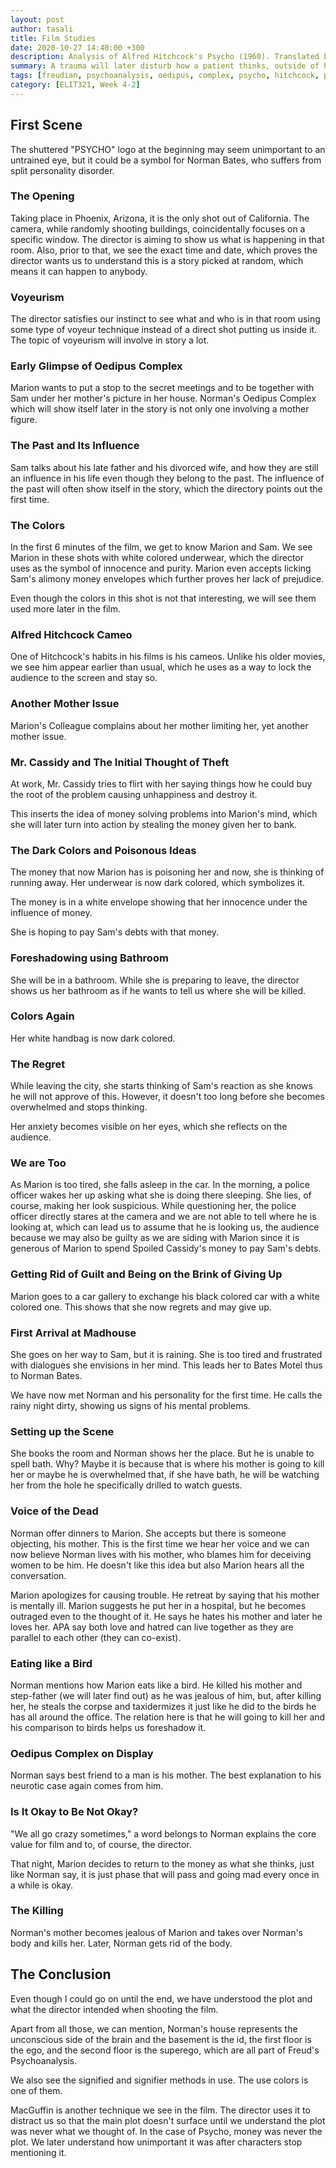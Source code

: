```yaml
---
layout: post
author: tasali
title: Film Studies
date: 2020-10-27 14:40:00 +300
description: Analysis of Alfred Hitchcock's Psycho (1960). Translated by Tasalı, B., V., originally created by Aydın, P. A.
summary: A trauma will later disturb how a patient thinks, outside of his/her understanding and observation. In the case of Norman, we see how his father's death destroy his entire life and makes him become a subject of the past and its marks.
tags: [freudian, psychoanalysis, oedipus, complex, psycho, hitchcock, psychoanalysis, id, ego, superego, unconscious, signifier, signified]
category: [ELIT321, Week 4-2]
---
```


## First Scene
 
The shuttered "PSYCHO" logo at the beginning may seem unimportant to an untrained eye, but it could be a symbol for Norman Bates, who suffers from split personality disorder.

### The Opening

Taking place in Phoenix, Arizona, it is the only shot out of California. The camera, while randomly shooting buildings, coincidentally focuses on a specific window. The director is aiming to show us what is happening in that room. Also, prior to that, we see the exact time and date, which proves the director wants us to understand this is a story picked at random, which means it can happen to anybody.

### Voyeurism

The director satisfies our instinct to see what and who is in that room using some type of voyeur technique instead of a direct shot putting us inside it. The topic of voyeurism will involve in story a lot.

### Early Glimpse of Oedipus Complex

Marion wants to put a stop to the secret meetings and to be together with Sam under her mother's picture in her house. Norman's Oedipus Complex which will show itself later in the story is not only one involving a mother figure.

### The Past and Its Influence

Sam talks about his late father and his divorced wife, and how they are still an influence in his life even though they belong to the past. The influence of the past will often show itself in the story, which the directory points out the first time.

### The Colors

In the first 6 minutes of the film, we get to know Marion and Sam. We see Marion in these shots with white colored underwear, which the director uses as the symbol of innocence and purity. Marion even accepts licking Sam's alimony money envelopes which further proves her lack of prejudice. 

Even though the colors in this shot is not that interesting, we will see them used more later in the film.

### Alfred Hitchcock Cameo

One of Hitchcock's habits in his films is his cameos. Unlike his older movies, we see him appear earlier than usual, which he uses as a way to lock the audience to the screen and stay so.

### Another Mother Issue

Marion's Colleague complains about her mother limiting her, yet another mother issue.

### Mr. Cassidy and The Initial Thought of Theft

At work, Mr. Cassidy tries to flirt with her saying things how he could buy the root of the problem causing unhappiness and destroy it.

This inserts the idea of money solving problems into Marion's mind, which she will later turn into action by stealing the money given her to bank.

### The Dark Colors and Poisonous Ideas

The money that now Marion has is poisoning her and now, she is thinking of running away. Her underwear is now dark colored, which symbolizes it.

The money is in a white envelope showing that her innocence under the influence of money.

She is hoping to pay Sam's debts with that money.

### Foreshadowing using Bathroom

She will be in a bathroom. While she is preparing to leave, the director shows us her bathroom as if he wants to tell us where she will be killed.

### Colors Again

Her white handbag is now dark colored. 

### The Regret

While leaving the city, she starts thinking of Sam's reaction as she knows he will not approve of this. However, it doesn't too long before she becomes overwhelmed and stops thinking.

Her anxiety becomes visible on her eyes, which she reflects on the audience.

### We are Too

As Marion is too tired, she falls asleep in the car. In the morning, a police officer wakes her up asking what she is doing there sleeping. She lies, of course, making her look suspicious. While questioning her, the police officer directly stares at the camera and we are not able to tell where he is looking at, which can lead us to assume that he is looking us, the audience because we may also be guilty as we are siding with Marion since it is generous of Marion to spend Spoiled Cassidy's money to pay Sam's debts.

### Getting Rid of Guilt and Being on the Brink of Giving Up

Marion goes to a car gallery to exchange his black colored car with a white colored one. This shows that she now regrets and may give up.

### First Arrival at Madhouse

She goes on her way to Sam, but it is raining. She is too tired and frustrated with dialogues she envisions in her mind. This leads her to Bates Motel thus to Norman Bates.

We have now met Norman and his personality for the first time. He calls the rainy night dirty, showing us signs of his mental problems.

### Setting up the Scene

She books the room and Norman shows her the place. But he is unable to spell bath. Why? Maybe it is because that is where his mother is going to kill her or maybe he is overwhelmed that, if she have bath, he will be watching her from the hole he specifically drilled to watch guests.

### Voice of the Dead

Norman offer dinners to Marion. She accepts but there is someone objecting, his mother. This is the first time we hear her voice and we can now believe Norman lives with his mother, who blames him for deceiving women to be him. He doesn't like this idea but also Marion hears all the conversation. 

Marion apologizes for causing trouble. He retreat by saying that his mother is mentally ill. Marion suggests he put her in a hospital, but he becomes outraged even to the thought of it. He says he hates his mother and later he loves her. APA say both love and hatred can live together as they are parallel to each other (they can co-exist).

### Eating like a Bird

Norman mentions how Marion eats like a bird. He killed his mother and step-father (we will later find out) as he was jealous of him, but, after killing her, he steals the corpse and taxidermizes it just like he did to the birds he has all around the office. The relation here is that he will going to kill her and his comparison to birds helps us foreshadow it.

### Oedipus Complex on Display

Norman says best friend to a man is his mother. The best explanation to his neurotic case again comes from him.

### Is It Okay to Be Not Okay?

"We all go crazy sometimes," a word belongs to Norman explains the core value for film and to, of course, the director.

That night, Marion decides to return to the money as what she thinks, just like Norman say, it is just phase that will pass and going mad every once in a while is okay.

### The Killing 

Norman's mother becomes jealous of Marion and takes over Norman's body and kills her. Later, Norman gets rid of the body. 

## The Conclusion

Even though I could go on until the end, we have understood the plot and what the director intended when shooting the film.

Apart from all those, we can mention, Norman's house represents the unconscious side of the brain and the basement is the id, the first floor is the ego, and the second floor is the superego, which are all part of Freud's Psychoanalysis.

We also see the signified and signifier methods in use. The use colors is one of them. 

MacGuffin is another technique we see in the film. The director uses it to distract us so that the main plot doesn't surface until we understand the plot was never what we thought of. In the case of Psycho, money was never the plot. We later understand how unimportant it was after characters stop mentioning it.